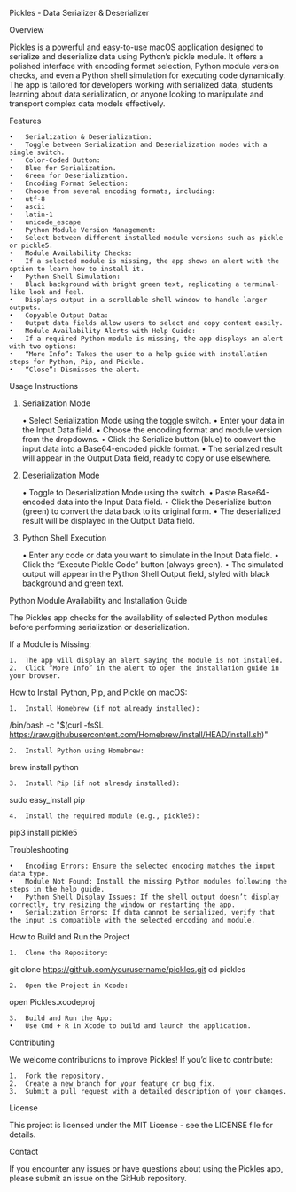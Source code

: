 Pickles - Data Serializer & Deserializer

Overview

Pickles is a powerful and easy-to-use macOS application designed to serialize and deserialize data using Python’s pickle module. It offers a polished interface with encoding format selection, Python module version checks, and even a Python shell simulation for executing code dynamically. The app is tailored for developers working with serialized data, students learning about data serialization, or anyone looking to manipulate and transport complex data models effectively.

Features

	•	Serialization & Deserialization:
	•	Toggle between Serialization and Deserialization modes with a single switch.
	•	Color-Coded Button:
	•	Blue for Serialization.
	•	Green for Deserialization.
	•	Encoding Format Selection:
	•	Choose from several encoding formats, including:
	•	utf-8
	•	ascii
	•	latin-1
	•	unicode_escape
	•	Python Module Version Management:
	•	Select between different installed module versions such as pickle or pickle5.
	•	Module Availability Checks:
	•	If a selected module is missing, the app shows an alert with the option to learn how to install it.
	•	Python Shell Simulation:
	•	Black background with bright green text, replicating a terminal-like look and feel.
	•	Displays output in a scrollable shell window to handle larger outputs.
	•	Copyable Output Data:
	•	Output data fields allow users to select and copy content easily.
	•	Module Availability Alerts with Help Guide:
	•	If a required Python module is missing, the app displays an alert with two options:
	•	“More Info”: Takes the user to a help guide with installation steps for Python, Pip, and Pickle.
	•	“Close”: Dismisses the alert.

Usage Instructions

1. Serialization Mode

	•	Select Serialization Mode using the toggle switch.
	•	Enter your data in the Input Data field.
	•	Choose the encoding format and module version from the dropdowns.
	•	Click the Serialize button (blue) to convert the input data into a Base64-encoded pickle format.
	•	The serialized result will appear in the Output Data field, ready to copy or use elsewhere.

2. Deserialization Mode

	•	Toggle to Deserialization Mode using the switch.
	•	Paste Base64-encoded data into the Input Data field.
	•	Click the Deserialize button (green) to convert the data back to its original form.
	•	The deserialized result will be displayed in the Output Data field.

3. Python Shell Execution

	•	Enter any code or data you want to simulate in the Input Data field.
	•	Click the “Execute Pickle Code” button (always green).
	•	The simulated output will appear in the Python Shell Output field, styled with black background and green text.

Python Module Availability and Installation Guide

The Pickles app checks for the availability of selected Python modules before performing serialization or deserialization.

If a Module is Missing:

	1.	The app will display an alert saying the module is not installed.
	2.	Click “More Info” in the alert to open the installation guide in your browser.

How to Install Python, Pip, and Pickle on macOS:

	1.	Install Homebrew (if not already installed):

/bin/bash -c "$(curl -fsSL https://raw.githubusercontent.com/Homebrew/install/HEAD/install.sh)"


	2.	Install Python using Homebrew:

brew install python


	3.	Install Pip (if not already installed):

sudo easy_install pip


	4.	Install the required module (e.g., pickle5):

pip3 install pickle5



Troubleshooting

	•	Encoding Errors: Ensure the selected encoding matches the input data type.
	•	Module Not Found: Install the missing Python modules following the steps in the help guide.
	•	Python Shell Display Issues: If the shell output doesn’t display correctly, try resizing the window or restarting the app.
	•	Serialization Errors: If data cannot be serialized, verify that the input is compatible with the selected encoding and module.

How to Build and Run the Project

	1.	Clone the Repository:

git clone https://github.com/yourusername/pickles.git
cd pickles


	2.	Open the Project in Xcode:

open Pickles.xcodeproj


	3.	Build and Run the App:
	•	Use Cmd + R in Xcode to build and launch the application.

Contributing

We welcome contributions to improve Pickles! If you’d like to contribute:

	1.	Fork the repository.
	2.	Create a new branch for your feature or bug fix.
	3.	Submit a pull request with a detailed description of your changes.

License

This project is licensed under the MIT License - see the LICENSE file for details.

Contact

If you encounter any issues or have questions about using the Pickles app, please submit an issue on the GitHub repository.
